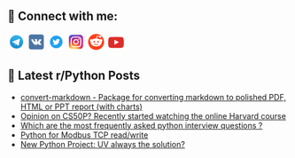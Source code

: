 ## 🔎 Connect with me:
[<img src="https://github.com/bullbesh/bullbesh/blob/main/images/Telegram.png" width="32" height="32" />](https://t.me/bullbesh)
[<img src="https://github.com/bullbesh/bullbesh/blob/main/images/VK.png" width="32" height="32" />](https://vk.com/bullbesh)
[<img src="https://github.com/bullbesh/bullbesh/blob/main/images/Twitter.png" width="32" height="32" />](https://twitter.com/bullbesh1)
[<img src="https://github.com/bullbesh/bullbesh/blob/main/images/Instagram.png" width="32" height="32" />](https://www.instagram.com/bullbesh)
[<img src="https://github.com/bullbesh/bullbesh/blob/main/images/Reddit.png" width="32" height="32" />](https://www.reddit.com/user/bullbesh)
[<img src="https://github.com/bullbesh/bullbesh/blob/main/images/YouTube.png" width="32" height="32" />](https://www.youtube.com/channel/UCtfjRs6uzgq5mfm8S06WTcg)

## 📕 Latest r/Python Posts
<!-- BLOG-POST-LIST:START -->
- [convert-markdown - Package for converting markdown to polished PDF, HTML or PPT report &lpar;with charts&rpar;](https://www.reddit.com/r/Python/comments/1k1jyqk/convertmarkdown_package_for_converting_markdown/)
- [Opinion on CS50P? Recently started watching the online Harvard course](https://www.reddit.com/r/Python/comments/1k1h3sy/opinion_on_cs50p_recently_started_watching_the/)
- [Which are the most frequently asked python interview questions ?](https://www.reddit.com/r/Python/comments/1k1fay3/which_are_the_most_frequently_asked_python/)
- [Python for Modbus TCP read/write](https://www.reddit.com/r/Python/comments/1k1c8aw/python_for_modbus_tcp_readwrite/)
- [New Python Project: UV always the solution?](https://www.reddit.com/r/Python/comments/1k108g3/new_python_project_uv_always_the_solution/)
<!-- BLOG-POST-LIST:END -->
